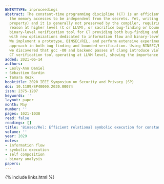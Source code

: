 ```yaml
---
ENTRYTYPE: inproceedings
abstract: The constant-time programming discipline (CT) is an efficient countermeasure against timing side-channel attacks, requiring the control flow and
  the memory accesses to be independent from the secrets. Yet, writing CT code is challenging as it demands to reason about pairs of execution traces (2-hypersafety
  property) and it is generally not preserved by the compiler, requiring binary-level analysis. Unfortunately, current verification tools for CT either
  reason at higher level (C or LLVM), or sacrifice bug-finding or bounded-verification, or do not scale. We tackle the problem of designing an efficient
  binary-level verification tool for CT providing both bug-finding and bounded-verification. The technique builds on relational symbolic execution enhanced
  with new optimizations dedicated to information flow and binary-level analysis, yielding a dramatic improvement over prior work based on symbolic execution.
  We implement a prototype, BINSEC/REL, and perform extensive experiments on a set of 338 cryptographic implementations, demonstrating the benefits of our
  approach in both bug-finding and bounded-verification. Using BINSEC/REL, we also automate a previous manual study of CT preservation by compilers. Interestingly,
  we discovered that gcc -O0 and backend passes of clang introduce violations of CT in implementations that were previously deemed secure by a state-of-the-art
  CT verification tool operating at LLVM level, showing the importance of reasoning at binary-level.
added: 2021-06-14
authors:
- Lesly-Ann Daniel
- Sébastien Bardin
- Tamara Rezk
booktitle: 2020 IEEE Symposium on Security and Privacy (SP)
doi: 10.1109/SP40000.2020.00074
issn: 2375-1207
keywords: ''
layout: paper
month: May
number: ''
pages: 1021-1038
read: false
readings: []
title: 'Binsec/Rel: Efficient relational symbolic execution for constant-time at binary-level'
volume: ''
year: 2020
notes:
- information flow
- symbolic execution
- self composition
- binary analysis
papers:
---
```

{% include links.html %}
